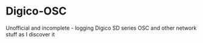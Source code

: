 # Digico-OSC
Unofficial and incomplete - logging Digico SD series OSC and other network stuff as I discover it
